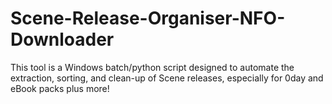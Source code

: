 # Scene-Release-Organiser-NFO-Downloader
This tool is a Windows batch/python script designed to automate the extraction, sorting, and clean-up of Scene releases, especially for 0day and eBook packs plus more!
